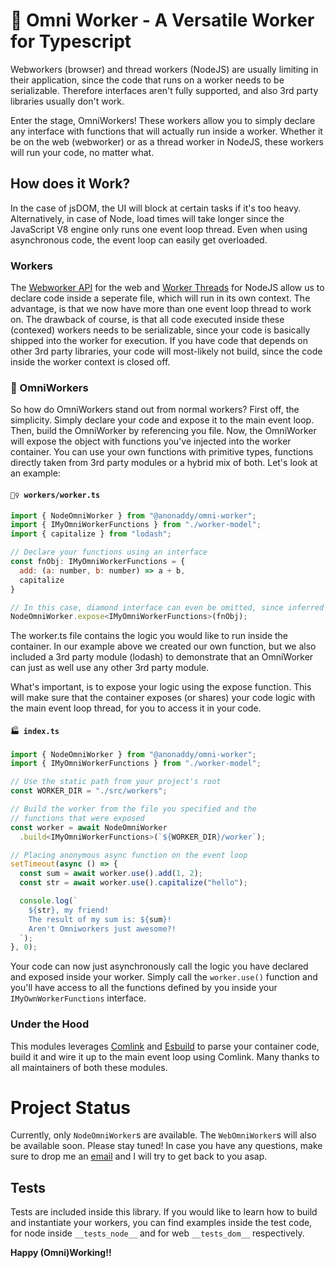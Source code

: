 # 👷 Omni Worker - A Versatile Worker for Typescript
Webworkers (browser) and thread workers (NodeJS) are usually limiting in their application, since the code that runs on a worker needs to be serializable. Therefore interfaces aren't fully supported, and also 3rd party libraries usually don't work.

Enter the stage, OmniWorkers! These workers allow you to simply declare any interface with functions that will actually run inside a worker. Whether it be on the web (webworker) or as a thread worker in NodeJS, these workers will run your code, no matter what.

## How does it Work?
In the case of jsDOM, the UI will block at certain tasks if it's too heavy. Alternatively, in case of Node, load times will take longer since the JavaScript V8 engine only runs one event loop thread. Even when using asynchronous code, the event loop can easily get overloaded.

### Workers
The [Webworker API](https://developer.mozilla.org/en-US/docs/Web/API/Web_Workers_API) for the web and [Worker Threads](https://nodejs.org/api/worker_threads.html) for NodeJS allow us to declare code inside a seperate file, which will run in its own context. The advantage, is that we now have more than one event loop thread to work on. The drawback of course, is that all code executed inside these (contexed) workers needs to be serializable, since your code is basically shipped into the worker for execution. If you have code that depends on other 3rd party libraries, your code will most-likely not build, since the code inside the worker context is closed off.

### 👷 OmniWorkers
So how do OmniWorkers stand out from normal workers? First off, the simplicity. Simply declare your code and expose it to the main event loop. Then, build the OmniWorker by referencing you file. Now, the OmniWorker will expose the object with functions you've injected into the worker container. You can use your own functions with primitive types, functions directly taken from 3rd party modules or a hybrid mix of both. Let's look at an example:

#### `👷‍♀️ workers/worker.ts`
```javascript
import { NodeOmniWorker } from "@anonaddy/omni-worker";
import { IMyOmniWorkerFunctions } from "./worker-model";
import { capitalize } from "lodash";

// Declare your functions using an interface
const fnObj: IMyOmniWorkerFunctions = {
  add: (a: number, b: number) => a + b,
  capitalize
}

// In this case, diamond interface can even be omitted, since inferred
NodeOmniWorker.expose<IMyOmniWorkerFunctions>(fnObj);
```
The worker.ts file contains the logic you would like to run inside the container. In our example above we created our own function, but we also included a 3rd party module (lodash) to demonstrate that an OmniWorker can just as well use any other 3rd party module.

What's important, is to expose your logic using the expose function. This will make sure that the container exposes (or shares) your code logic with the main event loop thread, for you to access it in your code.

#### `🏭 index.ts`
```javascript
import { NodeOmniWorker } from "@anonaddy/omni-worker";
import { IMyOmniWorkerFunctions } from "./worker-model";

// Use the static path from your project's root
const WORKER_DIR = "./src/workers";

// Build the worker from the file you specified and the
// functions that were exposed
const worker = await NodeOmniWorker
  .build<IMyOmniWorkerFunctions>(`${WORKER_DIR}/worker`);

// Placing anonymous async function on the event loop
setTimeout(async () => {
  const sum = await worker.use().add(1, 2);
  const str = await worker.use().capitalize("hello");

  console.log(`
    ${str}, my friend!
    The result of my sum is: ${sum}!
    Aren't Omniworkers just awesome?!
  `);
}, 0);
```
Your code can now just asynchronously call the logic you have declared and exposed inside your worker. Simply call the `worker.use()` function and you'll have access to all the functions defined by you inside your `IMyOwnWorkerFunctions` interface.

### Under the Hood
This modules leverages [Comlink](https://github.com/GoogleChromeLabs/comlink) and [Esbuild](https://github.com/evanw/esbuild) to parse your container code, build it and wire it up to the main event loop using Comlink. Many thanks to all maintainers of both these modules.

# Project Status
Currently, only `NodeOmniWorker`s are available. The `WebOmniWorker`s will also be available soon. Please stay tuned! In case you have any questions, make sure to drop me an [email](mailto:7ebr7fa0@anonaddy.com) and I will try to get back to you asap.

## Tests
Tests are included inside this library. If you would like to learn how to build and instantiate your workers, you can find examples inside the test code, for node inside `__tests_node__` and for web `__tests_dom__` respectively.

**Happy (Omni)Working!!**